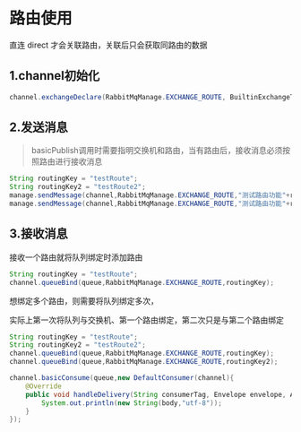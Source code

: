 # 路由使用

直连 direct 才会关联路由，关联后只会获取同路由的数据

## 1.channel初始化

```java
channel.exchangeDeclare(RabbitMqManage.EXCHANGE_ROUTE, BuiltinExchangeType.DIRECT);
```

## 2.发送消息

> basicPublish调用时需要指明交换机和路由，当有路由后，接收消息必须按照路由进行接收消息

```java
String routingKey = "testRoute";
String routingKey2 = "testRoute2";
manage.sendMessage(channel,RabbitMqManage.EXCHANGE_ROUTE,"测试路由功能"+routingKey,routingKey);
manage.sendMessage(channel,RabbitMqManage.EXCHANGE_ROUTE,"测试路由功能"+routingKey2,routingKey2);
```

## 3.接收消息

接收一个路由就将队列绑定时添加路由

```java
String routingKey = "testRoute";
channel.queueBind(queue,RabbitMqManage.EXCHANGE_ROUTE,routingKey);
```

想绑定多个路由，则需要将队列绑定多次，

实际上第一次将队列与交换机、第一个路由绑定，第二次只是与第二个路由绑定

```java
String routingKey = "testRoute";
String routingKey2 = "testRoute2";
channel.queueBind(queue,RabbitMqManage.EXCHANGE_ROUTE,routingKey);
channel.queueBind(queue,RabbitMqManage.EXCHANGE_ROUTE,routingKey2);

channel.basicConsume(queue,new DefaultConsumer(channel){
    @Override
    public void handleDelivery(String consumerTag, Envelope envelope, AMQP.BasicProperties properties, byte[] body) throws IOException {
        System.out.println(new String(body,"utf-8"));
    }
});
```